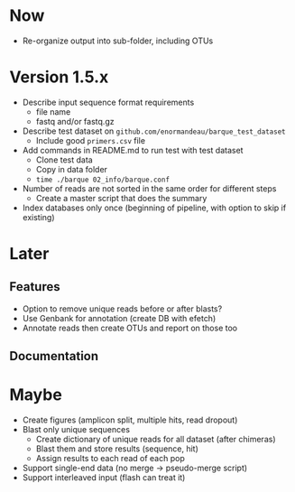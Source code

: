 # Now
- Re-organize output into sub-folder, including OTUs

# Version 1.5.x
- Describe input sequence format requirements
  - file name
  - fastq and/or fastq.gz
- Describe test dataset on `github.com/enormandeau/barque_test_dataset`
  - Include good `primers.csv` file
- Add commands in README.md to run test with test dataset
  - Clone test data
  - Copy in data folder
  - `time ./barque 02_info/barque.conf`
- Number of reads are not sorted in the same order for different steps
  - Create a master script that does the summary
- Index databases only once (beginning of pipeline, with option to skip if existing)

# Later

## Features
- Option to remove unique reads before or after blasts?
- Use Genbank for annotation (create DB with efetch)
- Annotate reads then create OTUs and report on those too

## Documentation

# Maybe
- Create figures (amplicon split, multiple hits, read dropout)
- Blast only unique sequences
  - Create dictionary of unique reads for all dataset (after chimeras)
  - Blast them and store results (sequence, hit)
  - Assign results to each read of each pop
- Support single-end data (no merge -> pseudo-merge script)
- Support interleaved input (flash can treat it)

